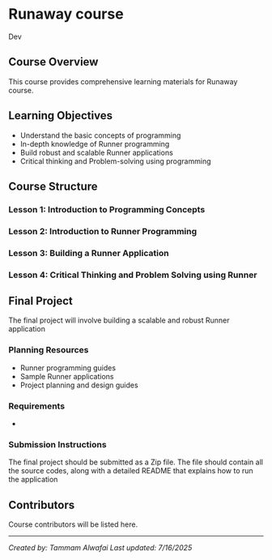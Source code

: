 # Runaway course

Dev

## Course Overview

This course provides comprehensive learning materials for Runaway course.

## Learning Objectives

- Understand the basic concepts of programming
- In-depth knowledge of Runner programming
- Build robust and scalable Runner applications
- Critical thinking and Problem-solving using programming

## Course Structure

### Lesson 1: Introduction to Programming Concepts
### Lesson 2: Introduction to Runner Programming
### Lesson 3: Building a Runner Application
### Lesson 4: Critical Thinking and Problem Solving using Runner

## Final Project

The final project will involve building a scalable and robust Runner application

### Planning Resources

- Runner programming guides
- Sample Runner applications
- Project planning and design guides

### Requirements

- 

### Submission Instructions

The final project should be submitted as a Zip file. The file should contain all the source codes, along with a detailed README that explains how to run the application

## Contributors

Course contributors will be listed here.

---

*Created by: Tammam Alwafai*
*Last updated: 7/16/2025*